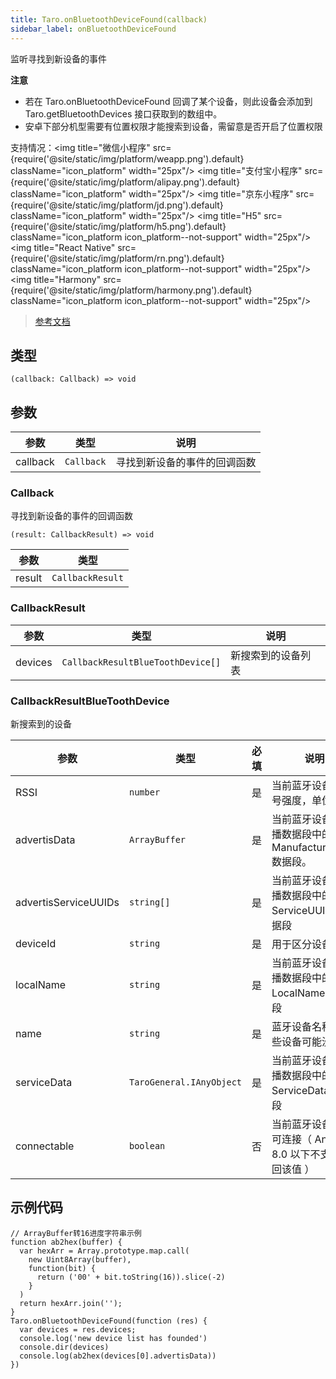 ```yaml
---
title: Taro.onBluetoothDeviceFound(callback)
sidebar_label: onBluetoothDeviceFound
---
```


监听寻找到新设备的事件

**注意**
- 若在 Taro.onBluetoothDeviceFound 回调了某个设备，则此设备会添加到 Taro.getBluetoothDevices 接口获取到的数组中。
- 安卓下部分机型需要有位置权限才能搜索到设备，需留意是否开启了位置权限

支持情况：<img title="微信小程序" src={require('@site/static/img/platform/weapp.png').default} className="icon_platform" width="25px"/> <img title="支付宝小程序" src={require('@site/static/img/platform/alipay.png').default} className="icon_platform" width="25px"/> <img title="京东小程序" src={require('@site/static/img/platform/jd.png').default} className="icon_platform" width="25px"/> <img title="H5" src={require('@site/static/img/platform/h5.png').default} className="icon_platform icon_platform--not-support" width="25px"/> <img title="React Native" src={require('@site/static/img/platform/rn.png').default} className="icon_platform icon_platform--not-support" width="25px"/> <img title="Harmony" src={require('@site/static/img/platform/harmony.png').default} className="icon_platform icon_platform--not-support" width="25px"/>

> [参考文档](https://developers.weixin.qq.com/miniprogram/dev/api/device/bluetooth/wx.onBluetoothDeviceFound.html)

## 类型

```tsx
(callback: Callback) => void
```

## 参数

| 参数 | 类型 | 说明 |
| --- | --- | --- |
| callback | `Callback` | 寻找到新设备的事件的回调函数 |

### Callback

寻找到新设备的事件的回调函数

```tsx
(result: CallbackResult) => void
```

| 参数 | 类型 |
| --- | --- |
| result | `CallbackResult` |

### CallbackResult

| 参数 | 类型 | 说明 |
| --- | --- | --- |
| devices | `CallbackResultBlueToothDevice[]` | 新搜索到的设备列表 |

### CallbackResultBlueToothDevice

新搜索到的设备

| 参数 | 类型 | 必填 | 说明 |
| --- | --- | :---: | --- |
| RSSI | `number` | 是 | 当前蓝牙设备的信号强度，单位 dBm |
| advertisData | `ArrayBuffer` | 是 | 当前蓝牙设备的广播数据段中的 ManufacturerData 数据段。 |
| advertisServiceUUIDs | `string[]` | 是 | 当前蓝牙设备的广播数据段中的 ServiceUUIDs 数据段 |
| deviceId | `string` | 是 | 用于区分设备的 id |
| localName | `string` | 是 | 当前蓝牙设备的广播数据段中的 LocalName 数据段 |
| name | `string` | 是 | 蓝牙设备名称，某些设备可能没有 |
| serviceData | `TaroGeneral.IAnyObject` | 是 | 当前蓝牙设备的广播数据段中的 ServiceData 数据段 |
| connectable | `boolean` | 否 | 当前蓝牙设备是否可连接（ Android 8.0 以下不支持返回该值 ） |

## 示例代码

```tsx
// ArrayBuffer转16进度字符串示例
function ab2hex(buffer) {
  var hexArr = Array.prototype.map.call(
    new Uint8Array(buffer),
    function(bit) {
      return ('00' + bit.toString(16)).slice(-2)
    }
  )
  return hexArr.join('');
}
Taro.onBluetoothDeviceFound(function (res) {
  var devices = res.devices;
  console.log('new device list has founded')
  console.dir(devices)
  console.log(ab2hex(devices[0].advertisData))
})
```
